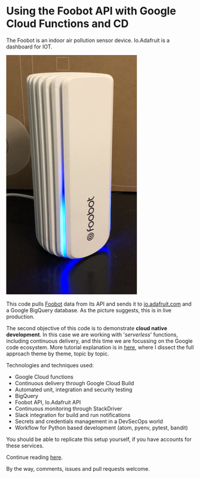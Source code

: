 # Using the Foobot API with Google Cloud Functions and CD
The Foobot is an indoor air pollution sensor device.
Io.Adafruit is a dashboard for IOT.

![foobot picture](/txt/foobotpicture.jpg)

This code pulls [Foobot](http://foobot.io) data from its API and sends it to [io.adafruit.com](http://io.adafruit.com) and a Google BigQuery database. As the picture suggests, this is in live production.  

<!---
your comment goes here
In the readme, the audience is those who wish to
figure out if they should read any further
-->

The second objective of this code is to demonstrate **cloud native development**. In this case we are working with '_serverless_' functions, including continuous delivery, and
this time we are focussing on the Google code ecosystem. More tutorial explanation is in [here](main.md), where I dissect the full approach theme by theme, topic by topic.

Technologies and techniques used:
- Google Cloud functions
- Continuous delivery through Google Cloud Build
- Automated unit, integration and security testing
- BigQuery
- Foobot API, Io.Adafruit API
- Continuous monitoring through StackDriver
- Slack integration for build and run notifications
- Secrets and credentials management in a DevSecOps world
- Workflow for Python based development (atom, pyenv, pytest, bandit)

You should be able to replicate this setup yourself, if you have accounts for
these services.

Continue reading [here](main.md).

By the way, comments, issues and pull requests welcome.
